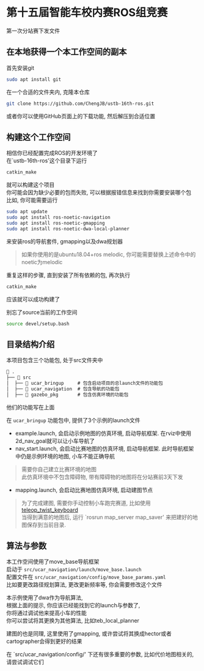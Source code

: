 # 第十五届智能车校内赛ROS组竞赛

第一次分站赛下发文件

## 在本地获得一个本工作空间的副本

首先安装git

```sh
sudo apt install git 
```

在一个合适的文件夹内, 克隆本仓库

```sh
git clone https://github.com/ChengJB/ustb-16th-ros.git
```

或者你可以使用GitHub页面上的下载功能, 然后解压到合适位置

## 构建这个工作空间

相信你已经配置完成ROS的开发环境了  
在`ustb-16th-ros'这个目录下运行

```sh
catkin_make
```

就可以构建这个项目  
你可能会因为缺少必要的包而失败, 可以根据报错信息来找到你需要安装哪个包  
比如, 你可能需要运行

```sh
sudo apt update
sudo apt install ros-noetic-navigation
sudo apt install ros-noetic-gmapping
sudo apt install ros-noetic-dwa-local-planner
```

来安装ros的导航套件, gmapping以及dwa规划器  

> 如果你使用的是ubuntu18.04+ros melodic, 你可能需要替换上述命令中的noetic为melodic

重复这样的步骤, 直到安装了所有依赖的包, 再次执行

```sh
catkin_make
```

应该就可以成功构建了

别忘了source当前的工作空间

```sh
source devel/setup.bash
```

## 目录结构介绍

本项目包含三个功能包, 处于src文件夹中

```txt
 .
├──  src
│  ├──  ucar_bringup     # 包含启动项目的总launch文件的功能包
│  ├──  ucar_navigation  # 包含导航的功能包
│  ├──  gazebo_pkg       # 包含仿真环境的功能包
```

他们的功能写在上面

在 `ucar_bringup` 功能包中, 提供了3个示例的launch文件

- example.launch, 会启动示例地图的仿真环境, 启动导航框架. 在rviz中使用2d_nav_goal就可以让小车导航了
- nav_start.launch, 会启动比赛地图的仿真环境, 启动导航框架. 此时导航框架中仍是示例环境的地图, 小车不能正确导航

> 需要你自己建立比赛环境的地图  
> 此仿真环境中不包含障碍物, 带有障碍物的地图将在分站赛前3天下发

- mapping.launch, 会启动比赛地图仿真环境, 启动建图节点

> 为了完成建图, 需要你手动控制小车跑完赛道, 比如使用 [teleop_twist_keyboard](http://wiki.ros.org/teleop_twist_keyboard)  
> 当得到满意的地图后, 运行 `rosrun map_server map_saver' 来把建好的地图保存到当前目录.

## 算法与参数

本工作空间使用了move_base导航框架  
启动于 `src/ucar_navigation/launch/move_base.launch`  
配置文件在 `src/ucar_navigation/config/move_base_params.yaml`  
比如要更改路径规划算法, 更改更新频率等, 你会需要修改这个文件

  

本示例使用了dwa作为导航算法,  
根据上面的提示, 你应该已经能找到它的launch与参数了,  
你将通过调试他来提高小车的性能  
你可以尝试将其更换为其他算法, 比如teb_local_planner

  

建图的也是同理, 这里使用了gmapping, 或许尝试将其换成hector或者cartographer会得到更好的结果

在 `src/ucar_navigation/config/' 下还有很多重要的参数, 比如代价地图相关的, 请尝试调试它们
